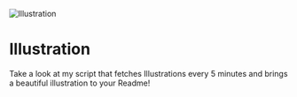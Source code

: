 ![Illustration](https://i.redd.it/p9cl7nwo5dqb1.jpg?width=100&height=100)

# Illustration
Take a look at my script that fetches Illustrations every 5 minutes and brings a beautiful illustration to your Readme!